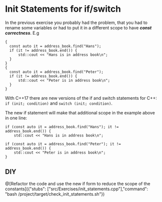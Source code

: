 # Init Statements for if/switch

In the previous exercise you probably had the problem, that you had to rename
some variables or had to put it in a different scope to
have ___const correctness___. E.g
```
{
  const auto it = address_book.find("Hans");
  if (it != address_book.end()) {
      std::cout << "Hans is in address book\n";
  }
}
{
  const auto it = address_book.find("Peter");
  if (it != address_book.end()) {
      std::cout << "Peter is in address book\n";
  }
}   
```

With C++17 there are new versions of the if and switch statements for C++: `if (init; condition)` and `switch (init; condition)`.

The new if statement will make that additional scope in the example above in one line:  
```
if (const auto it = address_book.find("Hans"); it != address_book.end()) {
    std::cout << "Hans is in address book\n";

if (const auto it = address_book.find("Peter"); it != address_book.end()) {
    std::cout << "Peter is in address book\n";
}
```

## DIY

@[Refactor the code and use the new if form to reduce the scope of the constants]({"stubs": ["src/Exercises/init_statements.cpp"],"command": "bash /project/target/check_init_statements.sh"})
